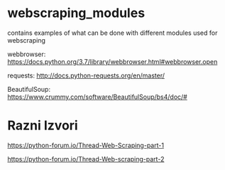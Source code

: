 # webscraping_modules

contains examples of what can be done with different modules used for webscraping

webbrowser:
https://docs.python.org/3.7/library/webbrowser.html#webbrowser.open

requests:
http://docs.python-requests.org/en/master/

BeautifulSoup:
https://www.crummy.com/software/BeautifulSoup/bs4/doc/#



# Razni Izvori

https://python-forum.io/Thread-Web-Scraping-part-1

https://python-forum.io/Thread-Web-scraping-part-2

